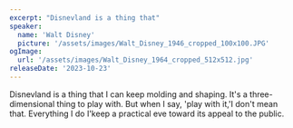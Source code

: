 ```yaml
---
excerpt: "Disnevland is a thing that"
speaker:
  name: 'Walt Disney'
  picture: '/assets/images/Walt_Disney_1946_cropped_100x100.JPG'
ogImage:
  url: '/assets/images/Walt_Disney_1964_cropped_512x512.jpg'
releaseDate: '2023-10-23'
---
```


Disnevland is a thing that I can keep molding and shaping. It's a three-dimensional thing to play with. But when I say, 'play with it,'I don't mean that. Everything I do I'keep a practical eve toward its appeal to the public.
